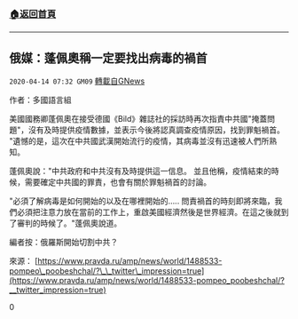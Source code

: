 ###  [:house:返回首頁](https://github.com/ourhimalayas/txt)
---

## 俄媒：蓬佩奧稱一定要找出病毒的禍首
`2020-04-14 07:32 GM09` [轉載自GNews](https://gnews.org/zh-hant/172514/)

作者：多國語言組

美國國務卿蓬佩奧在接受德國《Bild》雜誌社的採訪時再次指責中共國"掩蓋問題"，沒有及時提供疫情數據，並表示今後將認真調查疫情原因，找到罪魁禍首。 "遺憾的是，這次在中共國武漢開始流行的疫情，其病毒並沒有迅速被人們所熟知。

蓬佩奧說："中共政府和中共沒有及時提供這一信息。 並且他稱，疫情結束的時候，需要確定中共國的罪責，也會有關於罪魁禍首的討論。

"必須了解病毒是如何開始的以及在哪裡開始的….. 問責禍首的時刻即將來臨，我們必須把注意力放在當前的工作上，重啟美國經濟然後是世界經濟。在這之後就到了審判的時候了。"蓬佩奧說道。

編者按：俄羅斯開始切割中共？

來源： [https://www.pravda.ru/amp/news/world/1488533-pompeo\_poobeshchal/?\_\_twitter\_impression=true](https://www.pravda.ru/amp/news/world/1488533-pompeo_poobeshchal/?__twitter_impression=true)
 
0
